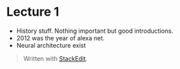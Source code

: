 
# Lecture 1

- History stuff. Nothing important but good introductions.
- 2012 was the year of alexa net. 
- Neural architecture exist

> Written with [StackEdit](https://stackedit.io/).
<!--stackedit_data:
eyJoaXN0b3J5IjpbLTE2MzMwNzEzOTNdfQ==
-->